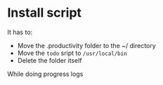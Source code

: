 # Install script

It has to:
- Move the .productivity folder to the ~/ directory
- Move the `todo` sript to `/usr/local/bin`
- Delete the folder itself

While doing progress logs
